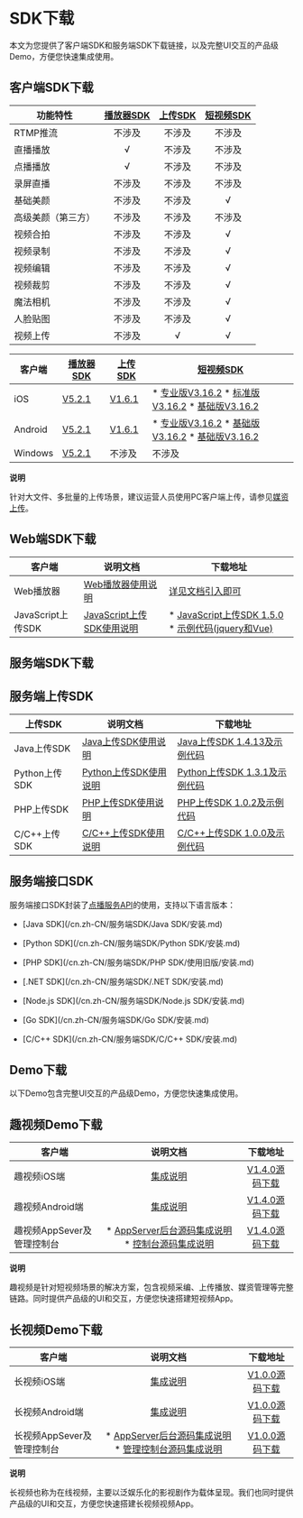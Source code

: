 SDK下载 
==========================

本文为您提供了客户端SDK和服务端SDK下载链接，以及完整UI交互的产品级Demo，方便您快速集成使用。

客户端SDK下载 
-----------------------------



|   功能特性    | [播放器SDK](/cn.zh-CN/播放器SDK/产品说明.md) | [上传SDK](https://help.aliyun.com/document_detail/52200.html?spm=a2c4g.11186623.2.29.ENqqrt#topic1514) | [短视频SDK](https://help.aliyun.com/document_detail/53407.html?spm=a2c4g.11186623.2.30.2s6VFS#topic5068) |
|-----------|:--------------------------------------------------:|:----------------------------------------------------------------------------------------------------:|:-----------------------------------------------------------------------------------------------------:|
| RTMP推流    |                        不涉及                         |                                                 不涉及                                                  |                                                  不涉及                                                  |
| 直播播放      |                         √                          |                                                 不涉及                                                  |                                                  不涉及                                                  |
| 点播播放      |                         √                          |                                                 不涉及                                                  |                                                  不涉及                                                  |
| 录屏直播      |                        不涉及                         |                                                 不涉及                                                  |                                                  不涉及                                                  |
| 基础美颜      |                        不涉及                         |                                                 不涉及                                                  |                                                   √                                                   |
| 高级美颜（第三方） |                        不涉及                         |                                                 不涉及                                                  |                                                  不涉及                                                  |
| 视频合拍      |                        不涉及                         |                                                 不涉及                                                  |                                                   √                                                   |
| 视频录制      |                        不涉及                         |                                                 不涉及                                                  |                                                   √                                                   |
| 视频编辑      |                        不涉及                         |                                                 不涉及                                                  |                                                   √                                                   |
| 视频裁剪      |                        不涉及                         |                                                 不涉及                                                  |                                                   √                                                   |
| 魔法相机      |                        不涉及                         |                                                 不涉及                                                  |                                                   √                                                   |
| 人脸贴图      |                        不涉及                         |                                                 不涉及                                                  |                                                   √                                                   |
| 视频上传      |                        不涉及                         |                                                  √                                                   |                                                   √                                                   |




|   客户端   |                                                   [播放器SDK](/cn.zh-CN/播放器SDK/产品说明.md)                                                    |                  [上传SDK](https://help.aliyun.com/document_detail/52200.html?spm=a2c4g.11186623.2.29.ENqqrt#topic1514)                   |                                                                                                                                                                                                                                                       [短视频SDK](https://help.aliyun.com/document_detail/53407.html?spm=a2c4g.11186623.2.30.2s6VFS#topic5068)                                                                                                                                                                                                                                                       |
|---------|---------------------------------------------------------------------------------------------------------------------------------------------------------|-----------------------------------------------------------------------------------------------------------------------------------------|-------------------------------------------------------------------------------------------------------------------------------------------------------------------------------------------------------------------------------------------------------------------------------------------------------------------------------------------------------------------------------------------------------------------------------------------------------------------------------------------------------------------------------------------------------------------------------------------------------------------|
| iOS     | [V5.2.1](https://alivc-demo-cms.alicdn.com/versionProduct/sourceCode/playVideo/5.2.1/ApsaraVideo_videoPlay_v5.2.1_iOS_20200930.zip)                     | [V1.6.1](https://alivc-demo-cms.alicdn.com/versionProduct/sourceCode/upload/1.6.1/ApsaraVideo_AlivcVideoUpload_v1.6.1_iOS_20200623.zip) | * [专业版V3.16.2](https://alivc-demo-cms.alicdn.com/versionProduct/sourceCode/shortVideo/3.16.2/iOS/ApsaraVideo_shortVideoPro_v3.16.2_iOS_20200921.zip)   * [标准版V3.16.2](https://alivc-demo-cms.alicdn.com/versionProduct/sourceCode/shortVideo/3.16.2/iOS/ApsaraVideo_shortVideoST_v3.16.2_iOS_20200921.zip)   * [基础版V3.16.2](https://alivc-demo-cms.alicdn.com/versionProduct/sourceCode/shortVideo/3.16.2/iOS/ApsaraVideo_shortVideoBase_v3.16.2_iOS_20200921.zip)                            |
| Android | [V5.2.1](https://alivc-demo-cms.alicdn.com/versionProduct/sourceCode/playVideo/5.2.1/ApsaraVideo_videoPlay_v5.2.1_Android_20200930.zip)                 | [V1.6.1](https://alivc-demo-cms.alicdn.com/versionProduct/sourceCode/upload/1.6.1/ApsaraVideo_Upload_v1.6.1_Android_20200623.zip)       | * [专业版V3.16.2](https://alivc-demo-cms.alicdn.com/versionProduct/sourceCode/shortVideo/3.16.2/android/ApsaraVideo_shortVideoPro_v3.16.2_Android_20200921.zip)   * [基础版V3.16.2](https://alivc-demo-cms.alicdn.com/versionProduct/sourceCode/shortVideo/3.16.2/android/ApsaraVideo_shortVideoST_v3.16.2_Android_20200921.zip)   * [基础版V3.16.2](https://alivc-demo-cms.alicdn.com/versionProduct/sourceCode/shortVideo/3.16.2/android/ApsaraVideo_shortVideoBase_v3.16.2_Android_20200921.zip)    |
| Windows | [V5.2.1](https://alivc-demo-cms.alicdn.com/versionProduct/sourceCode/playVideo/5.2.1/ApsaraVideo_videoPlay_v5.2.1_Windows_20201010.zip) | 不涉及                                                                                                                                     | 不涉及                                                                                                                                                                                                                                                                                                                                                                                                                                                                                                                                                                                                               |


**说明**

针对大文件、多批量的上传场景，建议运营人员使用PC客户端上传，请参见[媒资上传](https://help.aliyun.com/document_detail/86058.html)。

Web端SDK下载 
------------------------------



|       客户端       |                                      说明文档                                       |                                                                                                                                                                                           下载地址                                                                                                                                                                                           |
|-----------------|---------------------------------------------------------------------------------|------------------------------------------------------------------------------------------------------------------------------------------------------------------------------------------------------------------------------------------------------------------------------------------------------------------------------------------------------------------------------------------|
| Web播放器          | [Web播放器使用说明](https://player.alicdn.com/aliplayer/index.html)                    | [详见文档引入即可](https://help.aliyun.com/document_detail/125570.html#topic5790)                                                                                                                                                                                                                                                                                                                |
| JavaScript上传SDK | [JavaScript上传SDK使用说明](/cn.zh-CN/上传SDK/客户端上传/JavaScript上传SDK.md) | * [JavaScript上传SDK 1.5.0](http://docs-aliyun.cn-hangzhou.oss.aliyun-inc.com/assets/attach/51992/cn_zh/1559546038907/aliyun-upload-sdk-1.5.0.zip)  * [示例代码(jquery和Vue)](http://docs-aliyun.cn-hangzhou.oss.aliyun-inc.com/assets/attach/51992/cn_zh/1559546061415/aliyun-upload-sdk-1.5.0demo.zip)   |



服务端SDK下载 
-----------------------------

服务端上传SDK 
-----------------------------



|    上传SDK    |                                  说明文档                                   |                                                                       下载地址                                                                        |
|-------------|-------------------------------------------------------------------------|---------------------------------------------------------------------------------------------------------------------------------------------------|
| Java上传SDK   | [Java上传SDK使用说明](/cn.zh-CN/上传SDK/服务端上传/Java上传SDK.md)     | [Java上传SDK 1.4.13及示例代码](http://docs-aliyun.cn-hangzhou.oss.aliyun-inc.com/assets/attach/51992/cn_zh/1600848199952/VODUploadDemo-java-1.4.13.zip)  |
| Python上传SDK | [Python上传SDK使用说明](/cn.zh-CN/上传SDK/服务端上传/Python上传SDK.md) | [Python上传SDK 1.3.1及示例代码](http://docs-aliyun.cn-hangzhou.oss.aliyun-inc.com/assets/attach/62952/cn_zh/1555416515158/VodUploadSDK-Python_1.3.1.zip) |
| PHP上传SDK    | [PHP上传SDK使用说明](/cn.zh-CN/上传SDK/服务端上传/PHP上传SDK.md)       | [PHP上传SDK 1.0.2及示例代码](http://docs-aliyun.cn-hangzhou.oss.aliyun-inc.com/assets/attach/62952/cn_zh/1555416464043/VodUploadSDK-PHP_1.0.2.zip)       |
| C/C++上传SDK  | [C/C++上传SDK使用说明](/cn.zh-CN/上传SDK/服务端上传/C/C++上传SDK.md)   | [C/C++上传SDK 1.0.0及示例代码](http://docs-aliyun.cn-hangzhou.oss.aliyun-inc.com/assets/attach/51992/cn_zh/1547544294378/VodSDK-C_1.0.0.gz)              |



服务端接口SDK 
-----------------------------

服务端接口SDK封装了[点播服务API](/cn.zh-CN/服务端API/API概览.md)的使用，支持以下语言版本： 

* [Java SDK](/cn.zh-CN/服务端SDK/Java SDK/安装.md)

* [Python SDK](/cn.zh-CN/服务端SDK/Python SDK/安装.md)

* [PHP SDK](/cn.zh-CN/服务端SDK/PHP SDK/使用旧版/安装.md)

* [.NET SDK](/cn.zh-CN/服务端SDK/.NET SDK/安装.md)

* [Node.js SDK](/cn.zh-CN/服务端SDK/Node.js SDK/安装.md)

* [Go SDK](/cn.zh-CN/服务端SDK/Go SDK/安装.md)

* [C/C++ SDK](/cn.zh-CN/服务端SDK/C/C++ SDK/安装.md)

  




Demo下载 
---------------------------

以下Demo包含完整UI交互的产品级Demo，方便您快速集成使用。

趣视频Demo下载 
------------------------------



|        客户端        |                                                                                                                         说明文档                                                                                                                          |                                                                    下载地址                                                                    |
|-------------------|:-----------------------------------------------------------------------------------------------------------------------------------------------------------------------------------------------------------------------------------------------------:|:------------------------------------------------------------------------------------------------------------------------------------------:|
| 趣视频iOS端           |                                                                                           [集成说明](/cn.zh-CN/趣视频解决方案/iOS短视频解决方案集成/Demo编译.md)                                                                                            |   [V1.4.0源码下载](https://alivc-demo-cms.alicdn.com/versionProduct/sourceCode/smartVideo/1.4.0/ApsaraVideo_QuVideo_v1.4.0_iOS_20200110.zip)   |
| 趣视频Android端       |                                                                                         [集成说明](/cn.zh-CN/趣视频解决方案/Android短视频解决方案集成/Demo编译.md)                                                                                          | [V1.4.0源码下载](https://alivc-demo-cms.alicdn.com/versionProduct/sourceCode/smartVideo/1.4.0/ApsaraVideo_QuVideo_v1.4.0_Android_20200113.zip) |
| 趣视频AppSever及管理控制台 | * [AppServer后台源码集成说明](/cn.zh-CN/趣视频解决方案/后端服务集成说明/AppServer后台源码集成说明.md)  * [控制台源码集成说明](/cn.zh-CN/趣视频解决方案/后端服务集成说明/控制台源码集成说明.md)   | [V1.4.0源码下载](https://alivc-demo-cms.alicdn.com/versionProduct/sourceCode/smartVideo/1.4.0/ApsaraVideo_QuVideo_v1.4.0_Server_20191226.zip)  |


**说明**

趣视频是针对短视频场景的解决方案，包含视频采编、上传播放、媒资管理等完整链路。同时提供产品级的UI和交互，方便您快速搭建短视频App。

长视频Demo下载 
------------------------------



|        客户端        |                                                                                                                    说明文档                                                                                                                    |                                                                    下载地址                                                                     |
|-------------------|:------------------------------------------------------------------------------------------------------------------------------------------------------------------------------------------------------------------------------------------:|:-------------------------------------------------------------------------------------------------------------------------------------------:|
| 长视频iOS端           |                                                                                         [集成说明](/cn.zh-CN/长视频解决方案/集成文档/iOS集成文档.md)                                                                                          |   [V1.0.0源码下载](https://alivc-demo-cms.alicdn.com/versionProduct/sourceCode/longVideo/1.0.0/ApsaraVideo_LongVideo_v1.0.0_iOS_20190903.zip)   |
| 长视频Android端       |                                                                                       [集成说明](/cn.zh-CN/长视频解决方案/集成文档/Android集成文档.md)                                                                                        | [V1.0.0源码下载](https://alivc-demo-cms.alicdn.com/versionProduct/sourceCode/longVideo/1.0.0/ApsaraVideo_longVideo_v1.0.0_Android_20190903.zip) |
| 长视频AppSever及管理控制台 | * [AppServer后台源码集成说明](/cn.zh-CN/长视频解决方案/集成文档/Server集成文档.md)  * [管理控制台源码集成说明](/cn.zh-CN/长视频解决方案/集成文档/前端控制台源码集成说明.md)   | [V1.0.0源码下载](https://alivc-demo-cms.alicdn.com/versionProduct/sourceCode/longVideo/1.0.0/ApsaraVideo_LongVideo_v1.0.0_Server_20190903.zip)  |


**说明**

长视频也称为在线视频，主要以泛娱乐化的影视剧作为载体呈现。我们也同时提供产品级的UI和交互，方便您快速搭建长视频视频App。
